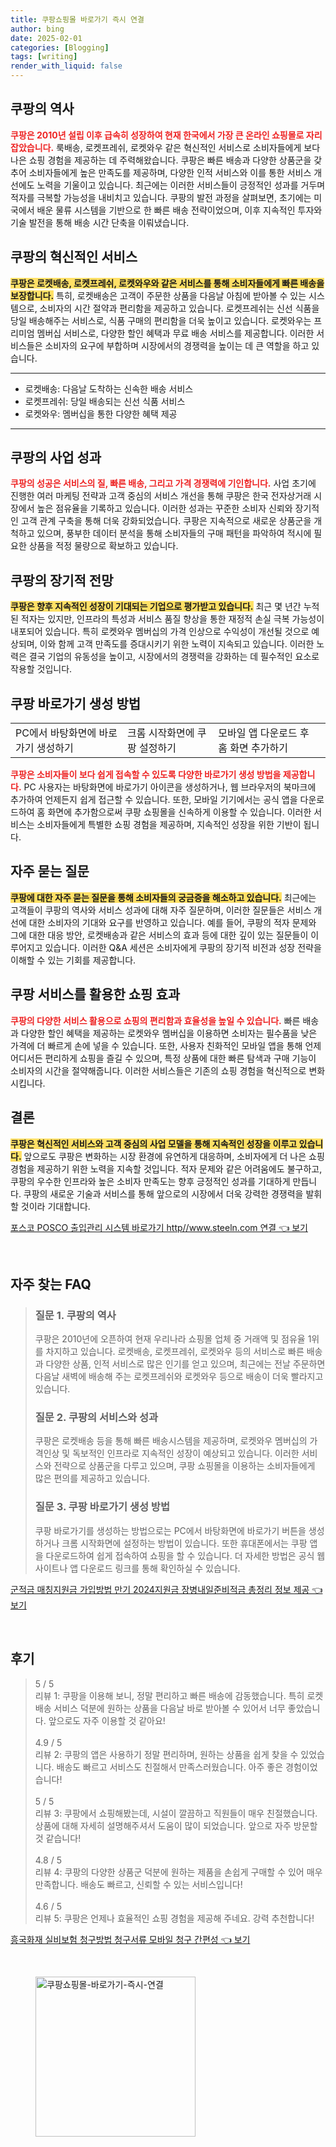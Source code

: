 ```yaml
---
title: 쿠팡쇼핑몰 바로가기 즉시 연결
author: bing
date: 2025-02-01
categories: [Blogging]
tags: [writing]
render_with_liquid: false
---
```



<h2 id='쿠팡의 역사'>쿠팡의 역사</h2>

<p><b><span style="color: #ee2323;">쿠팡은 2010년 설립 이후 급속히 성장하여 현재 한국에서 가장 큰 온라인 쇼핑몰로 자리 잡았습니다.</span></b> 룩배송, 로켓프레쉬, 로켓와우 같은 혁신적인 서비스로 소비자들에게 보다 나은 쇼핑 경험을 제공하는 데 주력해왔습니다. 쿠팡은 빠른 배송과 다양한 상품군을 갖추어 소비자들에게 높은 만족도를 제공하며, 다양한 인적 서비스와 이를 통한 서비스 개선에도 노력을 기울이고 있습니다. 최근에는 이러한 서비스들이 긍정적인 성과를 거두며 적자를 극복할 가능성을 내비치고 있습니다. 쿠팡의 발전 과정을 살펴보면, 초기에는 미국에서 배운 물류 시스템을 기반으로 한 빠른 배송 전략이었으며, 이후 지속적인 투자와 기술 발전을 통해 배송 시간 단축을 이뤄냈습니다.</p>

<h2 id='쿠팡의 혁신 서비스'>쿠팡의 혁신적인 서비스</h2>

<p><b><span style="background-color: #ffe066;">쿠팡은 로켓배송, 로켓프레쉬, 로켓와우와 같은 서비스를 통해 소비자들에게 빠른 배송을 보장합니다.</span></b> 특히, 로켓배송은 고객이 주문한 상품을 다음날 아침에 받아볼 수 있는 시스템으로, 소비자의 시간 절약과 편리함을 제공하고 있습니다. 로켓프레쉬는 신선 식품을 당일 배송해주는 서비스로, 식품 구매의 편리함을 더욱 높이고 있습니다. 로켓와우는 프리미엄 멤버십 서비스로, 다양한 할인 혜택과 무료 배송 서비스를 제공합니다. 이러한 서비스들은 소비자의 요구에 부합하며 시장에서의 경쟁력을 높이는 데 큰 역할을 하고 있습니다.</p>

<hr />

<ul>
    <li>로켓배송: 다음날 도착하는 신속한 배송 서비스</li>
    <li>로켓프레쉬: 당일 배송되는 신선 식품 서비스</li>
    <li>로켓와우: 멤버십을 통한 다양한 혜택 제공</li>
</ul>

<hr />

<h2 id='쿠팡의 사업 성과'>쿠팡의 사업 성과</h2>

<p><b><span style="color: #ee2323;">쿠팡의 성공은 서비스의 질, 빠른 배송, 그리고 가격 경쟁력에 기인합니다.</span></b> 사업 초기에 진행한 여러 마케팅 전략과 고객 중심의 서비스 개선을 통해 쿠팡은 한국 전자상거래 시장에서 높은 점유율을 기록하고 있습니다. 이러한 성과는 꾸준한 소비자 신뢰와 장기적인 고객 관계 구축을 통해 더욱 강화되었습니다. 쿠팡은 지속적으로 새로운 상품군을 개척하고 있으며, 풍부한 데이터 분석을 통해 소비자들의 구매 패턴을 파악하여 적시에 필요한 상품을 적정 물량으로 확보하고 있습니다.</p>

<h2 id='쿠팡의 장기적 전망'>쿠팡의 장기적 전망</h2>

<p><b><span style="background-color: #ffe066;">쿠팡은 향후 지속적인 성장이 기대되는 기업으로 평가받고 있습니다.</span></b> 최근 몇 년간 누적된 적자는 있지만, 인프라의 특성과 서비스 품질 향상을 통한 재정적 손실 극복 가능성이 내포되어 있습니다. 특히 로켓와우 멤버십의 가격 인상으로 수익성이 개선될 것으로 예상되며, 이와 함께 고객 만족도를 증대시키기 위한 노력이 지속되고 있습니다. 이러한 노력은 결국 기업의 유동성을 높이고, 시장에서의 경쟁력을 강화하는 데 필수적인 요소로 작용할 것입니다.</p>

<h2 id='쿠팡 바로가기 생성 방법'>쿠팡 바로가기 생성 방법</h2>

<table>
    <tr>
        <td>PC에서 바탕화면에 바로가기 생성하기</td>
        <td>크롬 시작화면에 쿠팡 설정하기</td>
        <td>모바일 앱 다운로드 후 홈 화면 추가하기</td>
    </tr>
</table>

<p><b><span style="color: #ee2323;">쿠팡은 소비자들이 보다 쉽게 접속할 수 있도록 다양한 바로가기 생성 방법을 제공합니다.</span></b> PC 사용자는 바탕화면에 바로가기 아이콘을 생성하거나, 웹 브라우저의 북마크에 추가하여 언제든지 쉽게 접근할 수 있습니다. 또한, 모바일 기기에서는 공식 앱을 다운로드하여 홈 화면에 추가함으로써 쿠팡 쇼핑몰을 신속하게 이용할 수 있습니다. 이러한 서비스는 소비자들에게 특별한 쇼핑 경험을 제공하며, 지속적인 성장을 위한 기반이 됩니다.</p>

<h2 id='자주 묻는 질문'>자주 묻는 질문</h2>

<p><b><span style="background-color: #ffe066;">쿠팡에 대한 자주 묻는 질문을 통해 소비자들의 궁금증을 해소하고 있습니다.</span></b> 최근에는 고객들이 쿠팡의 역사와 서비스 성과에 대해 자주 질문하며, 이러한 질문들은 서비스 개선에 대한 소비자의 기대와 요구를 반영하고 있습니다. 예를 들어, 쿠팡의 적자 문제와 그에 대한 대응 방안, 로켓배송과 같은 서비스의 효과 등에 대한 깊이 있는 질문들이 이루어지고 있습니다. 이러한 Q&A 세션은 소비자에게 쿠팡의 장기적 비전과 성장 전략을 이해할 수 있는 기회를 제공합니다.</p>

<h2 id='쿠팡 서비스를 활용한 쇼핑 효과'>쿠팡 서비스를 활용한 쇼핑 효과</h2>

<p><b><span style="color: #ee2323;">쿠팡의 다양한 서비스 활용으로 쇼핑의 편리함과 효율성을 높일 수 있습니다.</span></b> 빠른 배송과 다양한 할인 혜택을 제공하는 로켓와우 멤버십을 이용하면 소비자는 필수품을 낮은 가격에 더 빠르게 손에 넣을 수 있습니다. 또한, 사용자 친화적인 모바일 앱을 통해 언제 어디서든 편리하게 쇼핑을 즐길 수 있으며, 특정 상품에 대한 빠른 탐색과 구매 기능이 소비자의 시간을 절약해줍니다. 이러한 서비스들은 기존의 쇼핑 경험을 혁신적으로 변화시킵니다.</p>

<h2 id='결론'>결론</h2>

<p><b><span style="background-color: #ffe066;">쿠팡은 혁신적인 서비스와 고객 중심의 사업 모델을 통해 지속적인 성장을 이루고 있습니다.</span></b> 앞으로도 쿠팡은 변화하는 시장 환경에 유연하게 대응하며, 소비자에게 더 나은 쇼핑 경험을 제공하기 위한 노력을 지속할 것입니다. 적자 문제와 같은 어려움에도 불구하고, 쿠팡의 우수한 인프라와 높은 소비자 만족도는 향후 긍정적인 성과를 기대하게 만듭니다. 쿠팡의 새로운 기술과 서비스를 통해 앞으로의 시장에서 더욱 강력한 경쟁력을 발휘할 것이라 기대합니다.</p>


<p><a class="click-button" title="포스코 POSCO 출입관리 시스템 바로가기 http//www.steeln.com 연결" href="https://blackassets.github.io/posts/%ED%8F%AC%EC%8A%A4%EC%BD%94-POSCO-%EC%B6%9C%EC%9E%85%EA%B4%80%EB%A6%AC-%EC%8B%9C%EC%8A%A4%ED%85%9C-%EB%B0%94%EB%A1%9C%EA%B0%80%EA%B8%B0-httpwww.steeln.com-%EC%97%B0%EA%B2%B0/" rel="dofollow">포스코 POSCO 출입관리 시스템 바로가기 http//www.steeln.com 연결 👈 보기</a></p><br>
<h2 id='자주_찾는_FAQ'>자주 찾는 FAQ</h2>
<div itemscope="" itemtype="https://schema.org/FAQPage">
<blockquote>
<div itemscope="" itemprop="mainEntity" itemtype="https://schema.org/Question">
<h3 itemprop="name">질문 1. 쿠팡의 역사</h3>
<div itemscope="" itemprop="acceptedAnswer" itemtype="https://schema.org/Answer">
<span itemprop="text">
<p>쿠팡은 2010년에 오픈하여 현재 우리나라 쇼핑몰 업체 중 거래액 및 점유율 1위를 차지하고 있습니다. 로켓배송, 로켓프레쉬, 로켓와우 등의 서비스로 빠른 배송과 다양한 상품, 인적 서비스로 많은 인기를 얻고 있으며, 최근에는 전날 주문하면 다음날 새벽에 배송해 주는 로켓프레쉬와 로켓와우 등으로 배송이 더욱 빨라지고 있습니다.</p>
</span>
</div>
</div>
<div itemscope="" itemprop="mainEntity" itemtype="https://schema.org/Question">
<h3 itemprop="name">질문 2. 쿠팡의 서비스와 성과</h3>
<div itemscope="" itemprop="acceptedAnswer" itemtype="https://schema.org/Answer">
<span itemprop="text">
<p>쿠팡은 로켓배송 등을 통해 빠른 배송시스템을 제공하며, 로켓와우 멤버십의 가격인상 및 독보적인 인프라로 지속적인 성장이 예상되고 있습니다. 이러한 서비스와 전략으로 상품군을 다루고 있으며, 쿠팡 쇼핑몰을 이용하는 소비자들에게 많은 편의를 제공하고 있습니다.</p>
</span>
</div>
</div>
<div itemscope="" itemprop="mainEntity" itemtype="https://schema.org/Question">
<h3 itemprop="name">질문 3. 쿠팡 바로가기 생성 방법</h3>
<div itemscope="" itemprop="acceptedAnswer" itemtype="https://schema.org/Answer">
<span itemprop="text">
<p>쿠팡 바로가기를 생성하는 방법으로는 PC에서 바탕화면에 바로가기 버튼을 생성하거나 크롬 시작화면에 설정하는 방법이 있습니다. 또한 휴대폰에서는 쿠팡 앱을 다운로드하여 쉽게 접속하여 쇼핑을 할 수 있습니다. 더 자세한 방법은 공식 웹사이트나 앱 다운로드 링크를 통해 확인하실 수 있습니다.</p>
</span>
</div>
</div>
</blockquote>
</div>
<p><a class="click-button" title="군적금 매칭지원금 가입방법 만기 2024지원금 장병내일준비적금 총정리 정보 제공" href="https://blackassets.github.io/posts/%EA%B5%B0%EC%A0%81%EA%B8%88-%EB%A7%A4%EC%B9%AD%EC%A7%80%EC%9B%90%EA%B8%88-%EA%B0%80%EC%9E%85%EB%B0%A9%EB%B2%95-%EB%A7%8C%EA%B8%B0-2024%EC%A7%80%EC%9B%90%EA%B8%88-%EC%9E%A5%EB%B3%91%EB%82%B4%EC%9D%BC%EC%A4%80%EB%B9%84%EC%A0%81%EA%B8%88-%EC%B4%9D%EC%A0%95%EB%A6%AC-%EC%A0%95%EB%B3%B4-%EC%A0%9C%EA%B3%B5/" rel="dofollow">군적금 매칭지원금 가입방법 만기 2024지원금 장병내일준비적금 총정리 정보 제공 👈 보기</a></p><br>
<h2 id='후기'>후기</h2>
<div itemscope itemtype="https://schema.org/Product">
  <blockquote>
  <div itemprop="review" itemscope itemtype="https://schema.org/Review">
      <div itemprop="reviewRating" itemscope itemtype="https://schema.org/Rating"> <span itemprop="ratingValue">5</span> / <span itemprop="bestRating">5</span> </div>
      <span itemprop="reviewBody">리뷰 1: 쿠팡을 이용해 보니, 정말 편리하고 빠른 배송에 감동했습니다. 특히 로켓배송 서비스 덕분에 원하는 상품을 다음날 바로 받아볼 수 있어서 너무 좋았습니다. 앞으로도 자주 이용할 것 같아요!</span>
  </div>
  <br>
  <div itemprop="review" itemscope itemtype="https://schema.org/Review">
      <div itemprop="reviewRating" itemscope itemtype="https://schema.org/Rating"> <span itemprop="ratingValue">4.9</span> / <span itemprop="bestRating">5</span> </div>
      <span itemprop="reviewBody">리뷰 2: 쿠팡의 앱은 사용하기 정말 편리하며, 원하는 상품을 쉽게 찾을 수 있었습니다. 배송도 빠르고 서비스도 친절해서 만족스러웠습니다. 아주 좋은 경험이었습니다!</span>
  </div>
  <br>
  <div itemprop="review" itemscope itemtype="https://schema.org/Review">
      <div itemprop="reviewRating" itemscope itemtype="https://schema.org/Rating"> <span itemprop="ratingValue">5</span> / <span itemprop="bestRating">5</span> </div>
      <span itemprop="reviewBody">리뷰 3: 쿠팡에서 쇼핑해봤는데, 시설이 깔끔하고 직원들이 매우 친절했습니다. 상품에 대해 자세히 설명해주셔서 도움이 많이 되었습니다. 앞으로 자주 방문할 것 같습니다!</span>
  </div>
  <br>
  <div itemprop="review" itemscope itemtype="https://schema.org/Review">
      <div itemprop="reviewRating" itemscope itemtype="https://schema.org/Rating"> <span itemprop="ratingValue">4.8</span> / <span itemprop="bestRating">5</span> </div>
      <span itemprop="reviewBody">리뷰 4: 쿠팡의 다양한 상품군 덕분에 원하는 제품을 손쉽게 구매할 수 있어 매우 만족합니다. 배송도 빠르고, 신뢰할 수 있는 서비스입니다!</span>
  </div>
  <br>
  <div itemprop="review" itemscope itemtype="https://schema.org/Review">
      <div itemprop="reviewRating" itemscope itemtype="https://schema.org/Rating"> <span itemprop="ratingValue">4.6</span> / <span itemprop="bestRating">5</span> </div>
      <span itemprop="reviewBody">리뷰 5: 쿠팡은 언제나 효율적인 쇼핑 경험을 제공해 주네요. 강력 추천합니다!</span>
  </div>
  </blockquote>
</div>
<p><a class="click-button" title="흥국화재 실비보험 청구방법 청구서류 모바일 청구 간편성" href="https://blackassets.github.io/posts/%ED%9D%A5%EA%B5%AD%ED%99%94%EC%9E%AC-%EC%8B%A4%EB%B9%84%EB%B3%B4%ED%97%98-%EC%B2%AD%EA%B5%AC%EB%B0%A9%EB%B2%95-%EC%B2%AD%EA%B5%AC%EC%84%9C%EB%A5%98-%EB%AA%A8%EB%B0%94%EC%9D%BC-%EC%B2%AD%EA%B5%AC-%EA%B0%84%ED%8E%B8%EC%84%B1/" rel="dofollow">흥국화재 실비보험 청구방법 청구서류 모바일 청구 간편성 👈 보기</a></p><br>
<figure class="image"><img src="https://blackassets.github.io/assets/img/thumbnail/쿠팡쇼핑몰-바로가기-즉시-연결.webp" alt="쿠팡쇼핑몰-바로가기-즉시-연결" width="256" height="256"></figure>